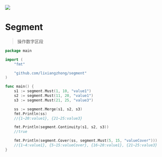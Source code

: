 [![](https://pkg.go.dev/badge/github.com/lixiangzhong/segment)](https://pkg.go.dev/github.com/lixiangzhong/segment)

# Segment

> 操作数字区段

```go
package main

import (
	"fmt"

	"github.com/lixiangzhong/segment"
)

func main() {
	s1 := segment.Must(1, 10, "value1")
	s2 := segment.Must(11, 20, "value1")
	s3 := segment.Must(21, 25, "value3")

	ss := segment.Merge(s1, s2, s3)
	fmt.Println(ss)
	//{1~20:value1}, {21~25:value3}

	fmt.Println(segment.Continuity(s1, s2, s3))
	//true

	fmt.Println(segment.Cover(ss, segment.Must(5, 15, "valueCover")))
	//{1~4:value1}, {5~15:valueCover}, {16~20:value1}, {21~25:value3}
}

```
